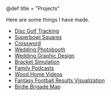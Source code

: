 @def title = "Projects"

Here are some things I have made. 

- [Disc Golf Tracking](/projects/disc_golf)
- [Superbowl Squares](/projects/superbowl_squares)
- [Crossword](/projects/crossword)
- [Wedding Photobooth](/projects/photobooth)
- [Wedding Graphic Design](/projects/wedding_design)
- [Bracket Simulation](/projects/bracket_viz)
- [Family Podcasts](/projects/podcasts)
- [Wood Home Videos](/projects/home_videos)
- [Fantasy Football Results Visualization](/projects/ff_viz)
- [Birdie Brigade Map](/projects/birdie_brigade)
